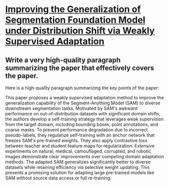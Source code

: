 # [Improving the Generalization of Segmentation Foundation Model under   Distribution Shift via Weakly Supervised Adaptation](https://arxiv.org/abs/2312.03502)

## Write a very high-quality paragraph summarizing the paper that effectively covers the paper.

 Here is a high-quality paragraph summarizing the key points of the paper:

This paper proposes a weakly supervised adaptation method to improve the generalization capability of the Segment-Anything Model (SAM) to diverse downstream segmentation tasks. Motivated by SAM's awkward performance on out-of-distribution datasets with significant domain shifts, the authors develop a self-training strategy that leverages weak supervision from the target domain, including bounding boxes, point annotations, and coarse masks. To prevent performance degradation due to incorrect pseudo-labels, they regularize self-training with an anchor network that freezes SAM's pre-trained weights. They also apply contrastive loss between teacher and student feature maps for regularization. Extensive experiments on natural, medical, camouflaged, corrupted, and robotic images demonstrate clear improvements over competing domain adaptation methods. The adapted SAM generalizes significantly better to diverse datasets while retaining efficiency via selective weight updating. This presents a promising solution for adapting large pre-trained models like SAM without source data access or full re-training.
